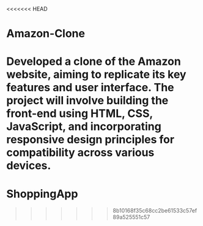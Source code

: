 <<<<<<< HEAD
# Amazon-Clone
Developed a clone of the Amazon website, aiming to replicate its key features and user interface. The project will involve building the front-end using HTML, CSS, JavaScript, and incorporating responsive design principles for compatibility across various devices.
=======
# ShoppingApp
>>>>>>> 8b10168f35c68cc2be61533c57ef89a525551c57
